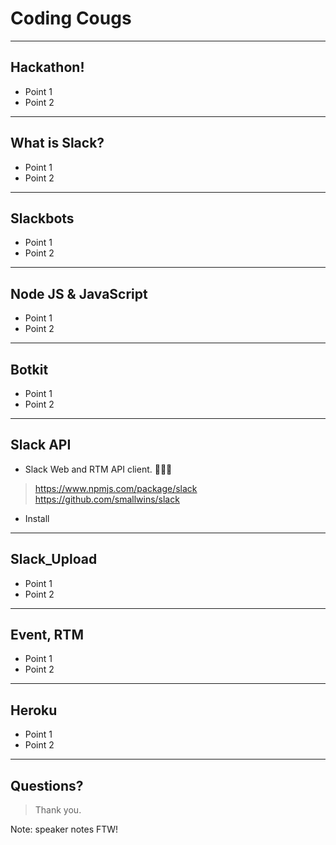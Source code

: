 # Coding Cougs


---

## Hackathon!

* Point 1
* Point 2

---

## What is Slack?

* Point 1
* Point 2

---

## Slackbots

* Point 1
* Point 2

---

## Node JS & JavaScript

* Point 1
* Point 2

---

## Botkit

* Point 1
* Point 2

---

## Slack API

* Slack Web and RTM API client. 🌱🙌💕

> https://www.npmjs.com/package/slack
> https://github.com/smallwins/slack

* Install

---

## Slack_Upload

* Point 1
* Point 2

---

## Event, RTM

* Point 1
* Point 2

---

## Heroku 

* Point 1
* Point 2

---

## Questions?

> Thank you.

Note: speaker notes FTW!


